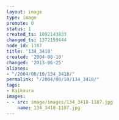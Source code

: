 ```yaml
---
layout: image
type: image
promote: 0
status: 1
created_ts: 1092143833
changed_ts: 1372159444
node_id: 1187
title: '134_3418'
created: '2004-08-10'
changed: '2013-06-25'
aliases:
- "/2004/08/10/134_3418/"
permalink: "/2004/08/10/134_3418/"
tags:
- Kaikoura
images:
- - src: image/images/134_3418-1187.jpg
    name: 134_3418-1187.jpg
---
```


